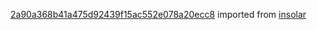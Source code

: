 [2a90a368b41a475d92439f15ac552e078a20ecc8](https://github.com/insolar/insolar/commit/2a90a368b41a475d92439f15ac552e078a20ecc8) imported from [insolar](https://github.com/insolar/insolar)
